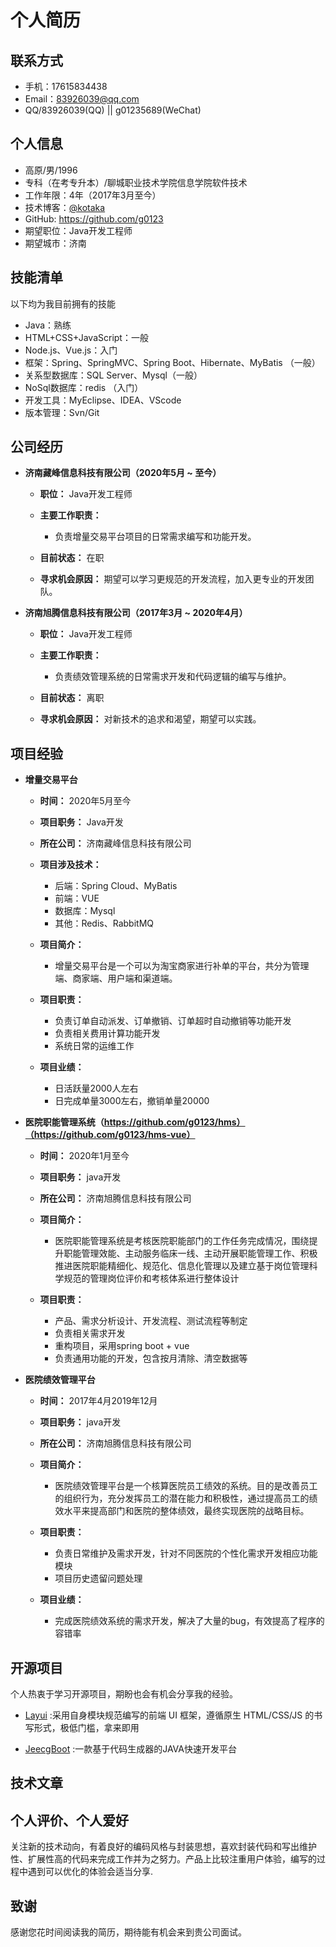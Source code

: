 # 个人简历


## 联系方式

- 手机：17615834438
- Email：83926039@qq.com
- QQ/83926039(QQ) || g01235689(WeChat)


## 个人信息

 - 高原/男/1996
 - 专科（在考专升本）/聊城职业技术学院信息学院软件技术
 - 工作年限：4年（2017年3月至今）
 - 技术博客：[@kotaka](https://www.cnblogs.com/g012/)
 - GitHub: https://github.com/g0123
 - 期望职位：Java开发工程师
 - 期望城市：济南


## 技能清单

以下均为我目前拥有的技能

- Java：熟练
- HTML+CSS+JavaScript：一般
- Node.js、Vue.js：入门
- 框架：Spring、SpringMVC、Spring Boot、Hibernate、MyBatis （一般）
- 关系型数据库：SQL Server、Mysql（一般）
- NoSql数据库：redis （入门）
- 开发工具：MyEclipse、IDEA、VScode
- 版本管理：Svn/Git


## 公司经历

* **济南藏峰信息科技有限公司（2020年5月 ~ 至今）**

  * **职位：** Java开发工程师

  * **主要工作职责：**
  
    * 负责增量交易平台项目的日常需求编写和功能开发。

  * **目前状态：** 在职
  
  * **寻求机会原因：** 期望可以学习更规范的开发流程，加入更专业的开发团队。


* **济南旭腾信息科技有限公司（2017年3月 ~ 2020年4月）**

  * **职位：** Java开发工程师

  * **主要工作职责：**
  
    * 负责绩效管理系统的日常需求开发和代码逻辑的编写与维护。

  * **目前状态：** 离职
  
  * **寻求机会原因：** 对新技术的追求和渴望，期望可以实践。

## 项目经验

* **增量交易平台**

  * **时间：** 2020年5月至今

  * **项目职务：** Java开发

  * **所在公司：** 济南藏峰信息科技有限公司
  
  * **项目涉及技术：**
  
    * 后端：Spring Cloud、MyBatis
    * 前端：VUE
    * 数据库：Mysql
    * 其他：Redis、RabbitMQ

  * **项目简介：**

    * 增量交易平台是一个可以为淘宝商家进行补单的平台，共分为管理端、商家端、用户端和渠道端。
  
  * **项目职责：**

      * 负责订单自动派发、订单撤销、订单超时自动撤销等功能开发
      * 负责相关费用计算功能开发
      * 系统日常的运维工作

	
  * **项目业绩：**

    * 日活跃量2000人左右
    * 日完成单量3000左右，撤销单量20000
 

* **医院职能管理系统（https://github.com/g0123/hms）（https://github.com/g0123/hms-vue）**

  * **时间：** 2020年1月至今

  * **项目职务：** java开发

  * **所在公司：** 济南旭腾信息科技有限公司

  * **项目简介：**

    * 医院职能管理系统是考核医院职能部门的工作任务完成情况，围绕提升职能管理效能、主动服务临床一线、主动开展职能管理工作、积极推进医院职能精细化、规范化、信息化管理以及建立基于岗位管理科学规范的管理岗位评价和考核体系进行整体设计
  
  * **项目职责：**

      * 产品、需求分析设计、开发流程、测试流程等制定
      * 负责相关需求开发
      * 重构项目，采用spring boot + vue
      * 负责通用功能的开发，包含按月清除、清空数据等

* **医院绩效管理平台**

  * **时间：** 2017年4月2019年12月

  * **项目职务：** java开发

  * **所在公司：** 济南旭腾信息科技有限公司

  * **项目简介：**

    * 医院绩效管理平台是一个核算医院员工绩效的系统。目的是改善员工的组织行为，充分发挥员工的潜在能力和积极性，通过提高员工的绩效水平来提高部门和医院的整体绩效，最终实现医院的战略目标。
  
  * **项目职责：**

      * 负责日常维护及需求开发，针对不同医院的个性化需求开发相应功能模块
      * 项目历史遗留问题处理

	
  * **项目业绩：**

    * 完成医院绩效系统的需求开发，解决了大量的bug，有效提高了程序的容错率
	
## 开源项目
 
个人热衷于学习开源项目，期盼也会有机会分享我的经验。

 - [Layui](https://github.com/sentsin/layui) :采用自身模块规范编写的前端 UI 框架，遵循原生 HTML/CSS/JS 的书写形式，极低门槛，拿来即用
 
 - [JeecgBoot](https://github.com/zhangdaiscott/jeecg-boot) :一款基于代码生成器的JAVA快速开发平台
 

## 技术文章



## 个人评价、个人爱好

关注新的技术动向，有着良好的编码风格与封装思想，喜欢封装代码和写出维护性、扩展性高的代码来完成工作并为之努力。产品上比较注重用户体验，编写的过程中遇到可以优化的体验会适当分享.

## 致谢
感谢您花时间阅读我的简历，期待能有机会来到贵公司面试。



